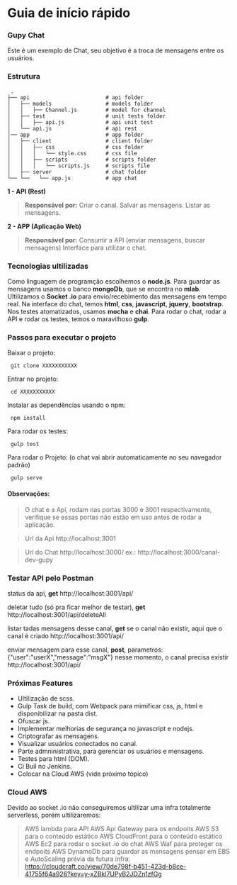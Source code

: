 # Guia de início rápido

### Gupy Chat
Este é um exemplo de Chat, seu objetivo é a troca de mensagens entre os usuários.

### Estrutura

     .
    ├── api                        # api folder
    │   ├── models                 # models folder   
    │   │   ├── Channel.js         # model for channel
    │   ├── test                   # unit tests folder
    │	│   ├── api.js             # api unit test
    │   └── api.js                 # api rest
    │── app                        # app folder
    │   ├── client                 # client folder   
    │   │   ├── css                # css folder
    │	│   │   └── style.css      # css file
    │   │   ├── scripts            # scripts folder
    │	│   │   └── scripts.js     # scripts file
    │   ├── server                 # chat folder
    └──	└──   └── app.js           # app chat


**1 - API (Rest)**
>**Responsável por:**
>Criar o canal.
>Salvar as mensagens.
>Listar as mensagens.

**2 - APP (Aplicação Web)**
>**Responsável por:**
>Consumir a API (enviar mensagens, buscar mensagens)
>Interface para utilizar o chat.

### Tecnologias ultilizadas
Como linguagem de programção escolhemos o **node.js**.
Para guardar as mensagens usamos o banco **mongoDb**, que se encontra no **mlab**.
Ultilizamos o **Socket .io** para envio/recebimento das mensagens em tempo real.
Na interface do chat, temos **html**, **css**, **javascript**, **jquery**, **bootstrap**.
Nos testes atomatizados, usamos **mocha** e **chai**.
Para rodar o chat, rodar a API e rodar os testes, temos o maravilhoso **gulp**.

### Passos para executar o projeto

Baixar o projeto:
```
 git clone XXXXXXXXXXX
```

Entrar no projeto:

```
 cd XXXXXXXXXXX
```

Instalar as dependências usando o npm:
```
 npm install
```

Para rodar os testes:
```
 gulp test
```

Para rodar o Projeto:
(o chat vai abrir automaticamente no seu navegador padrão)
```
 gulp serve
```

#### Observações:
>O chat e a Api, rodam nas portas 3000 e 3001 respectivamente, verifique se essas portas não estão em uso antes de rodar a aplicação.

>Url da Api
>http://localhost:3001

>Url do Chat
>http://localhost:3000/<nome-de-qualquer-canal>
>ex.: http://localhost:3000/canal-dev-gupy

### Testar API pelo Postman

status da api, **get**
http://localhost:3001/api/

deletar tudo (só pra ficar melhor de testar), **get**
http://localhost:3001/api/deleteAll

listar tadas mensagens desse canal, **get**
se o canal não existir, aqui que o canal é criado
http://localhost:3001/api/<nome-de-qualquer-canal>

enviar mensagem para esse canal, **post**, parametros: {"user":"userX","message":"msgX"}
nesse momento, o canal precisa existir
http://localhost:3001/api/<nome-de-qualquer-canal>

### Próximas Features
- Ultilização de scss.
- Gulp Task de build, com Webpack para mimificar css, js, html e disponibilizar na pasta dist.
- Ofuscar js.
- Implementar melhorias de segurança no javascript e nodejs.
- Criptografar as mensagens.
- Visualizar usuários conectados no canal.
- Parte admninistrativa, para gerenciar os usuários e mensagens.
- Testes para html (DOM).
- Ci Buil no Jenkins.
- Colocar na Cloud AWS (vide próximo tópico)

### Cloud AWS
Devido ao socket .io não conseguiremos ultilizar uma infra totalmente serverless, porém ultilizaremos:
>AWS lambda para API
>AWS Api Gateway para os endpoits
>AWS S3 para o conteúdo estático
>AWS CloudFront para o conteúdo estático
>AWS Ec2 para rodar o socket .io do chat
>AWS Waf para proteger os endpoits
>AWS DynamoDb para guardar as mensagens
>pensar em EBS e AutoScaling
>prévia da futura infra:
https://cloudcraft.co/view/70de798f-b451-423d-b8ce-41755f64a926?key=y-xZBkl7UPyB2JDZn1zfGg
